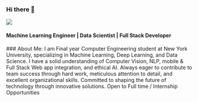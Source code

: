### Hi there 👋

![](https://komarev.com/ghpvc/?username=Pratham-mehta)

<p align="center">
  <h4> Machine Learning Engineer | Data Scientist | Full Stack Developer </h4>
  
   </p>
### About Me:
I am Final year Computer Engineering student at New York University, specializing in Machine Learning, Deep Learning, and Data Science. I have a solid understanding of Computer Vision, NLP, mobile & Full Stack Web app integration, and ethical AI. Always eager to contribute to team success through hard work, meticulous attention to detail, and excellent organizational skills. Committed to shaping the future of technology through innovative solutions. Open to Full time / Internship Opportunities

<!--  -->


